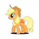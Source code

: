 <!DOCTYPE html>
<html lang="en">
<head>
    <meta charset="UTF-8">
    <meta name="viewport" content="width=device-width, initial-scale=1.0">
    <title>Applejack</title>
    <style>
        body {
            display: flex;
            justify-content: center;
            align-items: center;
            height: 100vh;
            margin: 0;
        }
        img {
            max-width: 100%;
            max-height: 100%;
        }
    </style>
</head>
<body>
    <img src="applejackwalking.gif" alt="Applejack">
</body>
</html>
